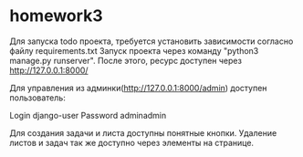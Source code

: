 # homework3


Для запуска todo проекта, требуется установить зависимости согласно файлу requirements.txt
Запуск проекта через команду "python3 manage.py runserver". После этого, ресурс доступен через http://127.0.0.1:8000/

Для управления из админки(http://127.0.0.1:8000/admin) доступен пользователь:

Login django-user
Password adminadmin

Для создания задачи и листа доступны понятные кнопки. Удаление листов и задач так же доступно через элементы на странице.
